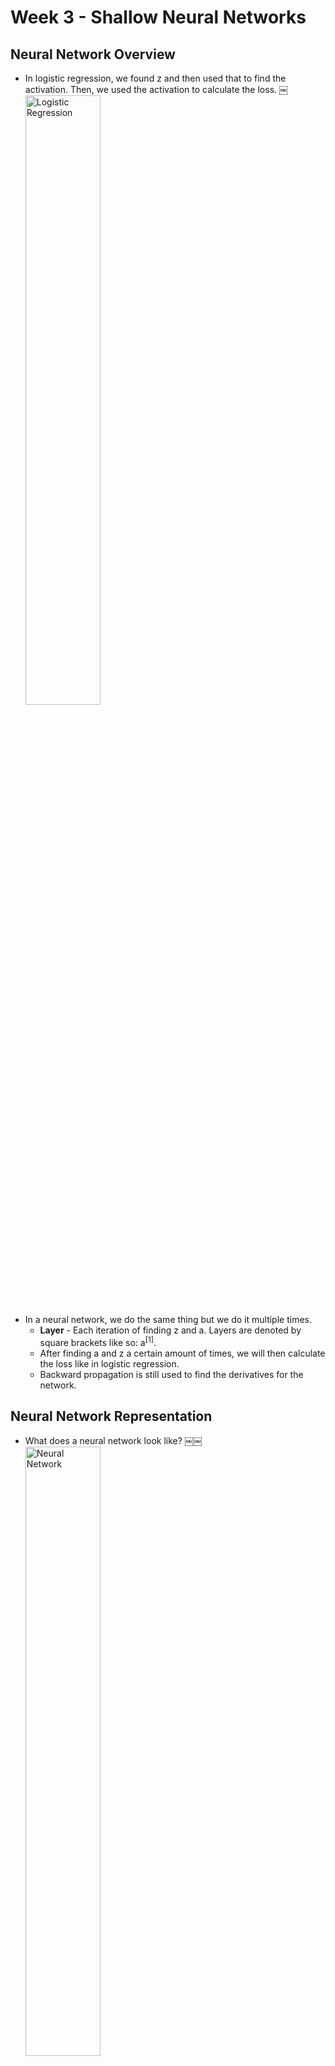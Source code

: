 # Week 3 - Shallow Neural Networks

## Neural Network Overview
* In logistic regression, we found z and then used that to find the activation. Then, we used the activation to calculate the loss.
￼<br/>
<img src="../images/week3/logisticRegression.png" alt="Logistic Regression" width="50%"></img>
* In a neural network, we do the same thing but we do it multiple times. 
    * **Layer** - Each iteration of finding z and a. Layers are denoted by square brackets like so:  a<sup>[1]</sup>. 
    * After finding a and z a certain amount of times, we will then calculate the loss like in logistic regression.
    * Backward propagation is still used to find the derivatives for the network.

## Neural Network Representation
* What does a neural network look like?
￼￼<br/>
<img src="../images/week3/neuralNetwork.png" alt="Neural Network" width="50%"></img>

* **Hidden layer** - These are values that are not seen within the training set. You see both the input and the output values, but the hidden layer values are not shown.
* Previously the input layer was referenced as x, but it can also be referenced as a<sup>[0]</sup>. Along those lines, the hidden layer becomes a<sup>[1]</sup>, and the output layer becomes a<sup>[2]</sup>.
* The neural network shown above is counted as 2-layer NN because the input layer is not counted as an actual layer.
* Both the hidden layer and outer layer have parameters associated with them.
    * Hidden layer parameters
        * w<sup>[1]</sup>
            * It’s in the shape of a (4, 3) vector.
            * The 4 comes from the fact that there are 4 nodes associated with the layer. The 3 comes from the 3 input layers.
        * b<sup>[1]</sup>
            * It’s in the shape of a (4, 1) matrix.
    * Output layer parameters
        * w<sup>[2]</sup>
            * It’s in the shape of a (1, 4) matrix.
            * The 4 here comes from the hidden layer’s 4 hidden units. The 1 comes from the single output unit.
        * b<sup>[2]</sup>
            * It’s in the shape of a (1, 1) matrix.

## Computing a Neural Network’s Output
* Now, let’s dive into what each node would look like in the hidden layer. As I wrote above, each node is used to calculate z and a.
￼￼<br/>
<img src="../images/week3/singleNode.png" alt="Single Node with Calculations" width="30%"></img>
* Example notation that illustrates what is happening looks like this: a<sub>2</sub><sup>[1]</sup>
    * This annotates that we are looking at the second node in the first layer, or the hidden layer.
    * Subscript - the node number in the layer
    * Superscript - the layer number that you are working with
* Based on this, the z and a equations would both look a little different.
    * z<sub>2</sub><sup>[1]</sup> = w<sub>2</sub><sup>[1]T</sup>x + b<sub>2</sub><sup>[1]</sup>
* So, given x, you can solve this with four lines of code:<br/>
<code>z<sup>[1]</sup> = W<sup>[1]</sup>x + b<sup>[1]</sup></code><br/>
<code>a<sup>[1]</sup> = sigma(z<sup>[1]</sup>)</code><br/>
<code>z<sup>[2]</sup> = W<sup>[2]</sup>a<sup>[1]</sup> + b<sup>[2]</sup></code><br/>
<code>a<sup>[2]</sup> = sigma(z<sup>[2]</sup>)</code><br/>

## Vectorizing Across Multiple Examples
* To vectorize across multiple training sets, we need to do the same thing for all the different sets.
* So if we have a set that is x<sup>1</sup>-x<sup>m</sup>, then we are going to generate a<sup>[2](i)</sup> as a solution. The first exponent tells us that we are in layer 2, and the second refers to which training set we are dealing with.
* Those four lines of code change a little.<br/>
<code>for i = 1 to m:</code><br/>
	<code>  z<sup>[1](i)</sup> = W<sup>[I]</sup>x<sup>(i)</sup> + b<sup>[1]</sup></code><br/>
	<code>  a<sup>[1](i)</sup> = sigmoid(z<sup>[1](i)</sup>)</code><br/>
	<code>  z<sup>[2](i)</sup> = W<sup>[2]</sup>a<sup>[1](i)</sup> + b<sup>[2]</sup></code><br/>
	<code>  a<sup>[2](i)</sup> = sigmoid(z<sup>[2](i)</sup>)</code><br/>

* The solution above is not complete, however, because we still want to completely vectorize it. The way to do that is by using the capital version of the equation. ie. X = [x<sup>1</sup>, x<sup>2</sup>, x<sup>m</sup>]. Then you will have the full implementation.<br/>
<code>Z<sup>[1]</sup> = W<sup>[1]</sup>X + b<sup>[1]</sup></code><br/>
<code>A<sup>[1]</sup> = sigmoid(Z<sup>[1]</sup>)</code><br/>
<code>Z<sup>[2]</sup> = W<sup>[2]</sup>A<sup>[1]</sup> + b<sup>[2]</sup></code><br/>
<code>A<sup>[2]</sup> = sigmoid(Z<sup>[2]</sup>)</code><br/>

## Activation Functions
* Up to this point we have only used the sigmoid function as an activation function but there are others that work better.
* The tanh function is an example of an activation function that almost always performs better than the sigmoid function. 
    * `a = tanh(z)`
        * It goes between 1 and -1 on the graph. The sigmoid function went between 1 and 0.
        * The equation: e<sup>z</sup> - e<sup>-z</sup> / e<sup>z</sup> + e<sup>-z</sup>.
        * This almost always works better than the sigmoid function because it “centers” your data around 0. This mean around 0 makes it easier for the computer to learn.
        * The one exception to this rule is when you are using binary classification because you actually want data that is between 0 and 1. So you would use the sigmoid activation function at the output layer.
* One other function that is popular is the ReLU function.
    * `a = max(0, z)`
        * When it’s positive, the derivative is 1. When it’s negative, the derivative is 0.
* **Leaky ReLU** - slight angle where the line is normally straight in the ReLU function. It’s usually more accurate than the ReLU function but it isn’t used in practice as much.
    * `a = max(0.01z, z)`
* Summary
    * If your output is a 0 or 1, the sigmoid function is good for the activation layer of the output.
    * The ReLU function is the favorite default as an activation function so if you aren’t sure which you should use, use it.
    * ReLU will be learned faster because the slope is much further away from zero, unlike other activation functions.

## Why do you need non-linear activation functions?
* **Linear activation function** or **identity activation function** - `g(z) = z`
    * What would happen if we just got rid of the g in the activation functions?
        * If you do this, it will just calculate the linear activation function of the inputs.
        * A linear hidden layer is more or less useless because the computation is basically the same as logistic regression.
    * The only time you may want to use linear activation functions is if you are trying to predict real numbers (say the price of homes) and your output needs to be a real number. You would use that activation function on the output layer.
        * The hidden layer will still need to use a different activation function.
        * You could still use a ReLU function to find the output in the real estate case.

## Derivatives of Activation Functions
* When doing back propagation, you need to be able to compute the derivative of the activation function.
* Sigmoid activation function
    * `d/dz*g(z)` which is otherwise known as g’<sup>z</sup> = a(1-a)
    * The plus for the g’ function is that if you have already calculated the a then you can very easily find out what the derivative of the function is.
* Tanh activation function
    * g’<sup>z</sup> = 1 - (tanh(z))<sup>2<sup>
* ReLU
    * g’<sup>z</sup> = 0 if z<0, 1 if z>=0
* Leaky ReLU
    * g’<sup>z</sup> = 0.01 if z<0, 1 if z>=0

## Gradient Descent for Neural Networks
* Parameters: w<sup>[1]</sup>, b<sup>[1]</sup>, w<sup>[2]</sup>, b<sup>[2]</sup>
* Cost function: J(W<sup>[1]</sup>, b<sup>[1]</sup>, W<sup>[2]</sup>, b<sup>[2]</sup>) = 1/m * np.sum(y&#770;, y). 
    * y&#770; also means a<sup>[2]</sup>

* Forward Propagation Step<br/>
<code>Z<sup>[1]</sup> = W<sup>[1]</sup>X + b<sup>[1]</sup></code><br/>
<code>A<sup>[1]</sup> = g<sup>[1]</sup>(Z<sup>[1]</sup>)</code><br/>
<code>Z<sup>[2]</sup> = W<sup>[2]</sup>A<sup>[1]</sup> + b<sup>[2]</sup></code><br/>
<code>A<sup>[2]</sup> = g<sup>[2]</sup>(Z<sup>[2]</sup>) = sigmoid(Z<sup>[2]</sup>)</code><br/>
* Backward Propagation Step<br/>
<code>dZ<sup>[2]</sup> = A<sup>[2]</sup> - Y</code><br/>
<code>dW<sup>[2]</sup> = 1/m * dZ<sup>[2]</sup>A<sup>[2]T</sup></code><br/>
<code>db<sup>[2]</sup> = 1/m * np.sum(dZ<sup>[2]</sup>, axis = 1, keepdims = True)</code><br/>
<code>dZ<sup>[1]</sup> = W<sup>[2]T</sup>dZ<sup>[2]</sup> * g<sup>[1]’</sup>(Z<sup>[1]</sup>)</code><br/>
<code>dW<sup>[1]</sup> = 1/m * dZ<sup>[1]</sup>X<sup>T</sup></code><br/>
<code>db<sup>[1]</sup> = a/m * np.sum(dZ<sup>[1]</sup>, axis = 1, keepdims = True)</code><br/>

## Random Initialization
* In neural networks, it is important that you initialize weights as random numbers.
* If all the hidden layer nodes are initialized to zero then they will be symmetrical and they will never differ from one another. In other words, it would become pointless to have more than one node.<br/>
<code>w<sup>[1]</sup> = np.random.randn(2, 2) * 0.01</code><br/>
<code>b<sup>[1]</sup> = np.zeros((2, 1))</code><br/>
<code>w<sup>[2]</sup> = np.random.randn(2, 2) * 0.01</code><br/>
<code>b<sup>[2]</sup> = np.zeros((2, 1))</code><br/>
* When training with more hidden layers, and having more of a deep neural network, you oftentimes won’t want to use the constant 0.01. For one hidden layer, it is fine.

### Additional Resources
* [Demystifying deep convolutional neural networks](http://scs.ryerson.ca/~aharley/neural-networks/)
* [Neural networks for visual recognition](https://cs231n.github.io/neural-networks-case-study/)

---
[Continue to Week 4 - Deep Neural Networks](/notes/week4-deepNeuralNetworks.md)